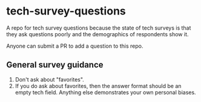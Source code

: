 # tech-survey-questions
A repo for tech survey questions because the state of tech surveys is that they ask questions poorly and the demographics of respondents show it.

Anyone can submit a PR to add a question to this repo.


## General survey guidance

1. Don't ask about "favorites".
2. If you do ask about favorites, then the answer format should be an empty tech field. Anything else demonstrates your own personal biases.
